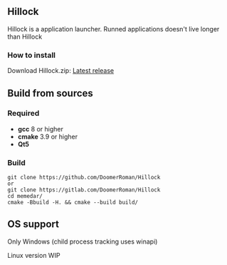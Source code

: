 ## Hillock
Hillock is a application launcher. Runned applications doesn't live longer than Hillock

### How to install
Download Hillock.zip: [Latest release](https://github.com/DoomerRoman/Hillock/releases)

## Build from sources

### Required
- **gcc** 8 or higher
- **cmake** 3.9 or higher
- **Qt5**
### Build
    git clone https://github.com/DoomerRoman/Hillock
	or 
    git clone https://gitlab.com/DoomerRoman/Hillock
    cd memedar/
	cmake -Bbuild -H. && cmake --build build/
	
## OS support
Only Windows (child process tracking uses winapi)

Linux version WIP
